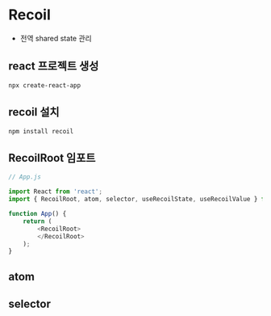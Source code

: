 # Recoil
- 전역 shared state 관리


## react 프로젝트 생성
```shell
npx create-react-app
```

## recoil 설치
```shell
npm install recoil
```

## RecoilRoot 임포트
```javascript
// App.js

import React from 'react';
import { RecoilRoot, atom, selector, useRecoilState, useRecoilValue } from 'recoil';

function App() {
    return (
        <RecoilRoot>
        </RecoilRoot>
    );
}
```

## atom

## selector
